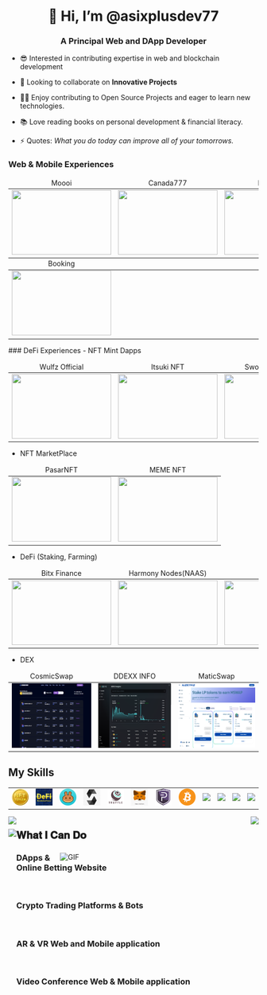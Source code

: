 <h1 align="center" dir="auto">👋 Hi, I’m @asixplusdev77</h1>

<p align="center">
<!--   <a href="mailto:live:.cid.bd5df81ce709e38c">
    <img src="https://img.shields.io/badge/skype-%231DA1F3.svg?&style=for-the-badge&logo=skype&logoColor=white" />
  </a>&nbsp;&nbsp; -->
<!--   <a href="https://discord.gg/uBApurqJ">
    <img src="https://img.shields.io/badge/discord-%230077B5.svg?&style=for-the-badge&logo=discord&logoColor=white" />
  </a>&nbsp;&nbsp; -->
<!--   <a href="mailto:oleksandrkunchenkodev@gmail.com">
    <img src="https://img.shields.io/badge/email me-%231DA1F3.svg?&style=for-the-badge&logo=gmail&logoColor=white" />
  </a>&nbsp;&nbsp; -->
</p>

<p align="center">
  <h3 align="center">A Principal Web and DApp Developer</h3>

- 😎 Interested in contributing expertise in web and blockchain development

- 👯 Looking to collaborate on **Innovative Projects**

- 👨‍💻 Enjoy contributing to Open Source Projects and eager to learn new technologies. 

- 📚 Love reading books on personal development & financial literacy. 

- ⚡ Quotes: *What you do today can improve all of your tomorrows.*
</p>
  
### Web & Mobile Experiences

<table>
    <thead align="center">
        <tr>
            <td>Moooi</td>
            <td>Canada777</td>
            <td>Letstango</td>       
            <td>iCliniq</td>
            <!-- <td>Needed</td> -->
        </tr>
    </thead>
    <tr>
        <td>
            <a href="htts://moooi.com" target="_blank">
                <img src="https://user-images.githubusercontent.com/101267106/183198527-80608842-7a4d-46fd-b186-18b4f71f7492.PNG" width="200" height="130">
            </a>
        </td>
        <td>
            <a href="htts://canada777.com" target="_blank">
                <img src="https://user-images.githubusercontent.com/101267106/183197667-c75767a5-85af-445d-a69c-28c765f5b372.PNG" width="200" height="130">
            </a>
        </td>
        <td>
            <a href="https://letstango.com" target="_blank">
                <img src="https://user-images.githubusercontent.com/101267106/183199452-18397bf5-c186-4083-bd4e-a945a15e7a8f.png" width="200" height="130">
            </a>
        </td>           
       <!-- <td>
            <a href="https://thisisneeded.com/" target="_blank">
                <img src="https://user-images.githubusercontent.com/101267106/183200297-3ae66e04-9503-4276-83e4-2beb0fdf58cf.png" width="200" height="130">
            </a>
        </td>   -->
        <td>
            <a href="https://icliniq.com/" target="_blank">
                <img src="https://user-images.githubusercontent.com/101267106/183201755-c1201819-d426-4c32-9505-9c1247fc41eb.PNG" width="200" height="130">
            </a>
        </td>         
    </tr>
    <thead align="center">
        <tr>
            <td>Booking</td>
        </tr>
    </thead>
    <tr>    
        <td>
            <a href="https://booking.com/" target="_blank">
                <img src="https://user-images.githubusercontent.com/101267106/183202414-30290a26-f773-4cc8-96b8-c1a40813dd40.PNG" width="200" height="130">
            </a>
        </td>             
    </tr>   
</table>
### DeFi Experiences
- NFT Mint Dapps
<table>
    <thead align="center">
        <tr>
            <td>Wulfz Official</td>
            <td>Itsuki NFT</td>           
            <td>Swords and Kunai</td>
            <td>FunkiFoxes</td>
        </tr>
    </thead>
    <tr>
        <td>
            <a href="https://opensea.io/collection/wulfz-official" target="_blank">
                <img src="https://user-images.githubusercontent.com/101267106/183122949-c82281a0-6727-441e-a837-da189e1f1678.PNG" width="200" height="130">
            </a>
        </td>
        <td>
            <a href="https://itsukinft.com" target="_blank">
                <img src="https://user-images.githubusercontent.com/101267106/183128691-2e3dfa6e-26d1-4f5d-aa12-20e35efc913e.PNG" width="200" height="130">
            </a>
        </td>           
       <td>
            <a href="https://swordsandkunai.com/" target="_blank">
                <img src="https://user-images.githubusercontent.com/101267106/200195858-77b13f5c-0906-46ea-9495-27b37725cf83.PNG" width="200" height="130">
            </a>
        </td>  
        <td>
            <a href="https://funkifoxes.com/" target="_blank">
                <img src="https://github.com/kroim/profile/blob/master/projects/FunkiFoxes.png?raw=true" width="200" height="130">
            </a>
        </td>             
    </tr>   
</table>

- NFT MarketPlace
<table>
    <thead align="center">
        <tr>
            <td>PasarNFT</td>
            <td>MEME NFT</td>
        </tr>
    </thead>
    <tr>
        <td>
            <a href="http://pasarnft.id" target="_blank">
                <img src="https://user-images.githubusercontent.com/101267106/183134288-b669798c-8a77-48eb-989d-0284052125b1.PNG" width="200" height="130">
            </a>
        </td> 
        <td>
            <a href="https://memenft-test-market.netlify.app/" target="_blank">
                <img src="https://user-images.githubusercontent.com/94480152/170895818-68b1faa8-968b-4dbd-aa83-815e0f6d3c1c.png" width="200" height="130">
            </a>
        </td>
    </tr>
</table>

- DeFi (Staking, Farming)
<table>
    <thead align="center">
        <tr>
            <td>Bitx Finance</td>
            <td>Harmony Nodes(NAAS)</td>
            <td>LibreDefi</td>
            <td>CivFund</td>
        </tr>
    </thead>
    <tr>
        <td>
            <a href="https://app.bitxfinance.online" target="_blank">
                <img src="https://user-images.githubusercontent.com/101267106/183136879-2b7786b6-a1cc-400b-93e5-494a6a794078.PNG" width="200" height="130">
            </a>
        </td> 
        <td>
            <a href="https://harmony-nass-dapp.vercel.app/" target="_blank">
                <img src="https://user-images.githubusercontent.com/94480152/166799287-85517343-9cd7-4fa4-b504-95a1b49661d5.png" width="200" height="130">
            </a>
        </td> 
        <td>
            <a href="http://app.libredefi.io" target="_blank">
                <img src="https://user-images.githubusercontent.com/94480152/166793376-7a8ed1a7-9cf3-4523-8ae9-eba12c69f81f.png?raw=true" width="200" height="130">
            </a>
        </td>
        <td>
            <a href="http://app.civfund.org" target="_blank">
                <img src="https://user-images.githubusercontent.com/101267106/183160536-e433f9aa-5104-4161-aee0-4895ff9b47cb.PNG" width="200" height="130">
            </a>
        </td>
    </tr>
</table>

- DEX
<table>
    <thead align="center">
        <tr>
            <td>CosmicSwap</td>
            <td>DDEXX INFO</td>
            <td>MaticSwap</td>  
        </tr>
    </thead>
    <tr>
        <td>
            <a href="https://app.cosmicswap.finance/" target="_blank">
                <img src="https://github.com/kroim/profile/blob/master/projects/cosmicswap.png?raw=true" width="200" height="130">
            </a>
        </td>          
        <td>
            <a href="http://analytics.ddexx.io" target="_blank">
                <img src="https://github.com/kroim/profile/blob/master/projects/ddexinfo.png?raw=true" width="200" height="130">
            </a>
        </td>   
        <td>
            <a href="https://maticfront.web.app/farms" target="_blank">
                <img src="https://github.com/kroim/profile/blob/master/projects/maticswap.png?raw=true" width="200" height="130">
            </a>
        </td> 
    </tr>  
</table>

## My Skills

<table>
  <tr>
    <td><img src="https://github.com/kroim/profile/blob/master/icons/icon_nft.png?raw=true" width="200"></td>
      <td><img src="https://github.com/kroim/profile/blob/master/icons/icon_defi.png?raw=true" width="200"></td>
      <td><img src="https://github.com/kroim/profile/blob/master/icons/icon_pancake.png?raw=true" width="200"></td>
      <td><img src="https://github.com/kroim/profile/blob/master/icons/icon_solidity.png?raw=true" width="200"></td>
      <td><img src="https://github.com/kroim/profile/blob/master/icons/icon_truffle.png?raw=true" width="200"></td>
      <td><img src="https://github.com/kroim/profile/blob/master/icons/icon_metamask.png?raw=true" width="200"></td>
      <td><img src="https://github.com/kroim/profile/blob/master/icons/icon_pivx.png?raw=true" width="200"></td>
      <td><img src="https://github.com/kroim/profile/blob/master/icons/icon_bitcoin.png?raw=true" width="200"></td>
      <td><img src="https://cdn.iconscout.com/icon/free/png-128/node-1174925.png" width="200"></td>
      <td><img src="https://cdn.iconscout.com/icon/free/png-128/react-1175109.png" width="200"></td>
      <td><img src="https://cdn.iconscout.com/icon/free/png-64/angular-3-226070.png" width="200"></td>
      <td><img src="https://cdn.iconscout.com/icon/free/png-128/vue-282497.png" width="200"></td>
    </tr>
</table>

<img align="left" src="https://visitor-badge.laobi.icu/badge?page_id=robpark04.robpark04" />
<img align="right" src="https://img.shields.io/github/followers/robpark04?label=Follow&style=social" />
<h1 align="center"></h1>
<img align="left" height="300px" src="https://activity-graph.herokuapp.com/graph?username=asixdev0082&theme=github&count_private=true" />




## 𝐖𝐡𝐚𝐭 𝐈 𝐂𝐚𝐧 𝐃𝐨

<div>
  <img align="right" alt="GIF" src="https://github.com/abhisheknaiidu/abhisheknaiidu/blob/master/code.gif?raw=true" width="400" />

  ### DApps & Online Betting Website
  <br />

  ### Crypto Trading Platforms & Bots
  <br />

  ### AR & VR Web and Mobile application
  <br />

  ### Video Conference Web & Mobile application
  <br />

</div>
